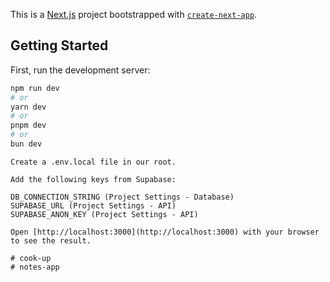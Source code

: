 This is a [Next.js](https://nextjs.org) project bootstrapped with [`create-next-app`](https://nextjs.org/docs/app/api-reference/cli/create-next-app).

## Getting Started

First, run the development server:

```bash
npm run dev
# or
yarn dev
# or
pnpm dev
# or
bun dev
```

```
Create a .env.local file in our root.

Add the following keys from Supabase:

DB_CONNECTION_STRING (Project Settings - Database)
SUPABASE_URL (Project Settings - API)
SUPABASE_ANON_KEY (Project Settings - API)

Open [http://localhost:3000](http://localhost:3000) with your browser to see the result.

# cook-up
# notes-app
```
